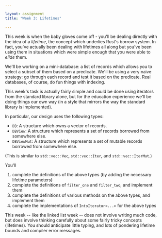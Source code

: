 ```yaml
---

layout: assignment
title: "Week 3: Lifetimes"

---
```


This week is when the baby gloves come off - you'll be dealing directly with
the idea of a _lifetime_, the concept which underlies Rust's borrow system. In
fact, you've actually been dealing with lifetimes all along but you've been
using them in situations which were simple enough that you were able to _elide_
them.

We'll be working on a mini-database: a list of records which allows you to
select a subset of them based on a predicate. We'll be using a very naive
strategy: go through each record and test it based on the predicate. Real
databases, of course, do fun things with indexing.

This week's task is actually fairly simple and could be done using iterators
from the standard library alone, but for the education experience we'll be doing
things our own way (in a style that mirrors the way the standard library is
implemented).

In particular, our design uses the following types:

   * `DB`: A structure which owns a vector of records.
   * `DBView`: A structure which represents a set of records borrowed from
     somewhere else.
   * `DBViewMut`: A structure which represents a set of mutable records borrowed
     from somewhere else.

(This is similar to `std::vec::Vec`, `std::vec::Iter`, and `std::vec::IterMut`.)

You'll

   1. complete the definitions of the above types (by adding the necessary
      lifetime parameters)
   2. complete the definitions of `filter_one` and `filter_two`, and implement
      them
   3. complete the definitions of various methods on the above types, and
      implement them
   4. complete the implementations of `IntoIterator<...>` for the above types

This week -- like the linked list week -- does not involve writing much code,
but does involve thinking carefully about some fairly tricky concepts
(lifetimes). You should anticipate little typing, and lots of pondering
lifetime bounds and compiler error messages.

[wk3-github]: https://github.com/hmc-memsafe-2016f/wk3-starter

